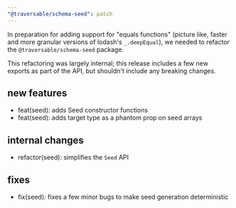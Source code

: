 ```yaml
---
"@traversable/schema-seed": patch
---
```


In preparation for adding support for "equals functions" (picture like, faster and more granular versions of lodash's `_.deepEqual`), we needed to refactor the `@traversable/schema-seed` package.

This refactoring was largely internal; this release includes a few new exports as part of the API, but shouldn't include any breaking changes.

## new features

- feat(seed): adds Seed constructor functions
- feat(seed): adds target type as a phantom prop on seed arrays

## internal changes

- refactor(seed): simplifies the `Seed` API

## fixes 

- fix(seed): fixes a few minor bugs to make seed generation deterministic


